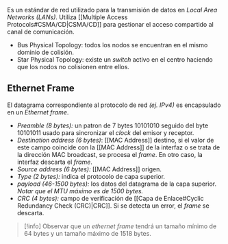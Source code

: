 Es un estándar de red utilizado para la transmisión de datos en *Local Area Networks (LANs)*. Utiliza [[Multiple Access Protocols#CSMA/CD|CSMA/CD]] para gestionar el acceso compartido al canal de comunicación.

- Bus Physical Topology: todos los nodos se encuentran en el mismo dominio de colisión.
- Star Physical Topology: existe un *switch* activo en el centro haciendo que los nodos no colisionen entre ellos.

## Ethernet Frame
El datagrama correspondiente al protocolo de red *(ej. IPv4)* es encapsulado en un *Ethernet frame*.

- *Preamble (8 bytes):* un patron de 7 bytes 10101010 seguido del byte 10101011 usado para sincronizar el *clock* del emisor y receptor.
- *Destination address (6 bytes)*: [[MAC Address]] destino, si el valor de este campo coincide con la [[MAC Address]] de la interfaz o se trata de la dirección MAC broadcast, se procesa el *frame*. En otro caso, la interfaz descarta el *frame*.
- *Source address (6 bytes):* [[MAC Address]] origen.
- *Type (2 bytes):* indica el protocolo de capa superior.
- *payload (46-1500 bytes):* los datos del datagrama de la capa superior. *Notar que el MTU máximo es de 1500 bytes.*
- *CRC (4 bytes):* campo de verificación de [[Capa de Enlace#Cyclic Redundancy Check (CRC)|CRC]]. Si se detecta un error, el *frame* se descarta.

>[!info] 
>Observar que un *ethernet frame* tendrá un tamaño mínimo de 64 bytes y un tamaño máximo de 1518 bytes.
